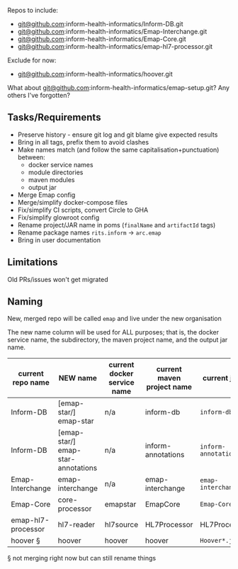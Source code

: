 Repos to include:
- git@github.com:inform-health-informatics/Inform-DB.git
- git@github.com:inform-health-informatics/Emap-Interchange.git
- git@github.com:inform-health-informatics/Emap-Core.git
- git@github.com:inform-health-informatics/emap-hl7-processor.git

Exclude for now:
- git@github.com:inform-health-informatics/hoover.git

What about git@github.com:inform-health-informatics/emap-setup.git? Any others I've forgotten?


## Tasks/Requirements
- Preserve history - ensure git log and git blame give expected results
- Bring in all tags, prefix them to avoid clashes
- Make names match (and follow the same capitalisation+punctuation) between:
	- docker service names
	- module directories
	- maven modules
	- output jar
- Merge Emap config
- Merge/simplify docker-compose files
- Fix/simplify CI scripts, convert Circle to GHA
- Fix/simplify glowroot config
- Rename project/JAR name in poms (`finalName` and `artifactId` tags)
- Rename package names `rits.inform` -> `arc.emap`
- Bring in user documentation

## Limitations

Old PRs/issues won't get migrated

## Naming

New, merged repo will be called `emap`  and live under the new organisation

The new name column will be used for ALL purposes; that is, the docker service name, the subdirectory, the maven project name, and the output jar name.

| current repo name | NEW name | current docker service name  | current maven project name | current jar name  |
| --- | --- | --- | --- | --- |
| Inform-DB        | \[emap-star/\] emap-star | n/a | inform-db | `inform-db*.jar` |
| Inform-DB     |   \[emap-star/\] emap-star-annotations |  n/a  |  inform-annotations | `inform-annotations*.jar`  |
| Emap-Interchange | emap-interchange | n/a | emap-interchange | `emap-interchange*.jar` |
| Emap-Core       | core-processor | emapstar  | EmapCore | `Emap-Core*.jar`  |
| emap-hl7-processor | hl7-reader | hl7source | HL7Processor | HL7Processor*.jar |
| hoover §     | hoover   | hoover  | hoover | `Hoover*.jar` |


§  not merging right now but can still rename things 
